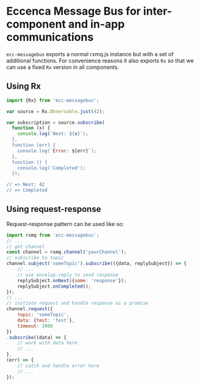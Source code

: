# Eccenca Message Bus for inter-component and in-app communications

`ecc-messagebus` exports a normal rxmq.js instance but with a set of additional functions.
For convenience reasons it also exports `Rx` so that we can use a fixed `Rx` version in all components. 

## Using Rx

```js
import {Rx} from 'ecc-messagebus';

var source = Rx.Observable.just(42);

var subscription = source.subscribe(
  function (x) {
    console.log(`Next: ${x}');
  },
  function (err) {
    console.log(`Error: ${err}`);
  },
  function () {
    console.log('Completed');
  });

// => Next: 42
// => Completed

```

## Using request-response

Request-response pattern can be used like so:

```js
import rxmq from 'ecc-messagebus';
// ...
// get channel
const channel = rxmq.channel('yourChannel');
// subscribe to topic
channel.subject('someTopic').subscribe(({data, replySubject}) => {
    // ...
    // use envelop.reply to send response
    replySubject.onNext({some: 'response'});
    replySubject.onCompleted();
});
// ...
// initiate request and handle response as a promise
channel.request({
    topic: 'someTopic',
    data: {test: 'test'},
    timeout: 2000
})
.subscribe((data) => {
    // work with data here
    // ...
},
(err) => {
    // catch and handle error here
    // ...
});
```
